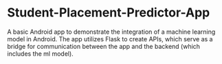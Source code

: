 # Student-Placement-Predictor-App
A basic Android app to demonstrate the integration of a machine learning model in Android.
The app utilizes Flask to create APIs, which serve as a bridge for communication between the app and the backend (which includes the ml model).
